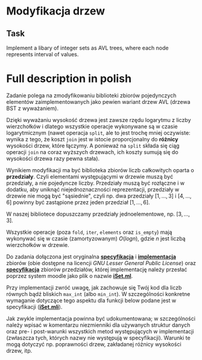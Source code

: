 # Modyfikacja drzew

## Task

Implement a libary of integer sets as AVL trees, where each node represents interval of values.

# Full description in polish

Zadanie polega na zmodyfikowaniu biblioteki zbiorów pojedynczych elementów zaimplementowanych jako pewien wariant drzew AVL (drzewa BST z wyważaniem). 

Dzięki wyważaniu wysokość drzewa jest zawsze rzędu logarytmu z liczby wierzchołków i dlatego wszystkie operacje wykonywane są w czasie logarytmicznym (nawet operacja `split`, ale to jest trochę mniej oczywiste: wynika z tego, że koszt `join` jest w istocie proporcjonalny do **różnicy** wysokości drzew, które łączymy. A ponieważ na `split` składa się ciąg operacji `join` na coraz wyższych drzewach, ich koszty sumują się do wysokości drzewa razy pewna stała).

Wynikiem modyfikacji ma być biblioteka zbiorów liczb całkowitych oparta o **przedziały**. Czyli elementami występującymi w drzewie muszą być przedziały, a nie pojedyncze liczby. Przedziały muszą być rozłączne i w dodatku, aby uniknąć niejednoznaczności reprezentacji, przedziały w drzewie nie mogą być "sąsiednie", czyli np. dwa przedziały $[1,\ldots,3]$ i $[4,\ldots,6]$ powinny być zastąpione przez jeden przedział $[1,\ldots,6]$. 

W naszej bibliotece dopuszczamy przedziały jednoelementowe, np. $[3,\ldots,3]$.

Wszystkie operacje (poza `fold`, `iter`, `elements` oraz `is_empty`) mają wykonywać się w czasie (zamortyzowanym) $O(log n)$, gdzie $n$ jest liczbą wierzchołków w drzewie.

Do zadania dołączona jest oryginalna [**specyfikacja**](https://github.com/patjed41/WPF/blob/master/task3/src/pSet.mli) i [**implementacja**](https://github.com/patjed41/WPF/blob/master/task3/src/pSet.ml) zbiorów (obie dostępne na licencji *GNU Lesser General Public License*) oraz [**specyfikacja**](https://github.com/patjed41/WPF/blob/master/task3/src/iSet.mli) zbiorów przedziałów, której implementację należy przesłać poprzez system moodle jako plik o nazwie [**iSet.ml**](https://github.com/patjed41/WPF/blob/master/task3/src/iSet.ml). 

Przy implementacji zwróć uwagę, jak zachowuje się Twój kod dla liczb równych bądź bliskich `max_int` (albo `min_int`). W szczególności konkretne wymaganie dotyczące tego aspektu dla funkcji below podane jest w specyfikacji ([**iSet.mli**](https://github.com/patjed41/WPF/blob/master/task3/src/iSet.mli)).

Jak zwykle implementacja powinna być udokumentowana; w szczególności należy wpisać w komentarzu niezmienniki dla używanych struktur danych oraz pre- i post-warunki wszystkich metod występujących w implementacji (zwłaszcza tych, których nazwy nie występują w specyfikacji). Warunki te mogą dotyczyć np. poprawności drzew, zakładanej różnicy wysokości drzew, itp.

